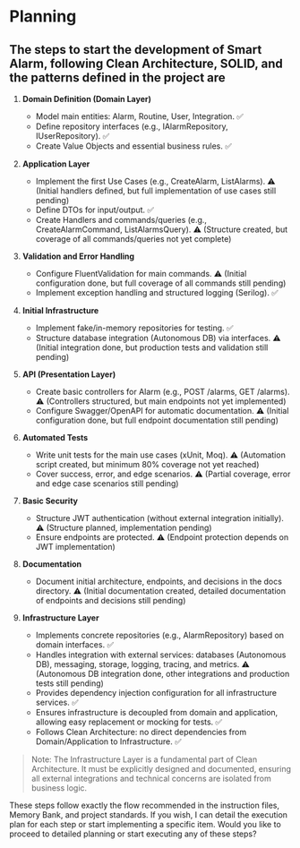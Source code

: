 # Planning

## The steps to start the development of Smart Alarm, following Clean Architecture, SOLID, and the patterns defined in the project are

1. **Domain Definition (Domain Layer)**
   - Model main entities: Alarm, Routine, User, Integration. ✅
   - Define repository interfaces (e.g., IAlarmRepository, IUserRepository). ✅
   - Create Value Objects and essential business rules. ✅

2. **Application Layer**
   - Implement the first Use Cases (e.g., CreateAlarm, ListAlarms). ⚠️ (Initial handlers defined, but full implementation of use cases still pending)
   - Define DTOs for input/output. ✅
   - Create Handlers and commands/queries (e.g., CreateAlarmCommand, ListAlarmsQuery). ⚠️ (Structure created, but coverage of all commands/queries not yet complete)

3. **Validation and Error Handling**
   - Configure FluentValidation for main commands. ⚠️ (Initial configuration done, but full coverage of all commands still pending)
   - Implement exception handling and structured logging (Serilog). ✅

4. **Initial Infrastructure**
   - Implement fake/in-memory repositories for testing. ✅
   - Structure database integration (Autonomous DB) via interfaces. ⚠️ (Initial integration done, but production tests and validation still pending)

5. **API (Presentation Layer)**
   - Create basic controllers for Alarm (e.g., POST /alarms, GET /alarms). ⚠️ (Controllers structured, but main endpoints not yet implemented)
   - Configure Swagger/OpenAPI for automatic documentation. ⚠️ (Initial configuration done, but full endpoint documentation still pending)

6. **Automated Tests**
   - Write unit tests for the main use cases (xUnit, Moq). ⚠️ (Automation script created, but minimum 80% coverage not yet reached)
   - Cover success, error, and edge scenarios. ⚠️ (Partial coverage, error and edge case scenarios still pending)

7. **Basic Security**
   - Structure JWT authentication (without external integration initially). ⚠️ (Structure planned, implementation pending)
   - Ensure endpoints are protected. ⚠️ (Endpoint protection depends on JWT implementation)

8. **Documentation**
   - Document initial architecture, endpoints, and decisions in the docs directory. ⚠️ (Initial documentation created, detailed documentation of endpoints and decisions still pending)

9. **Infrastructure Layer**
   - Implements concrete repositories (e.g., AlarmRepository) based on domain interfaces. ✅
   - Handles integration with external services: databases (Autonomous DB), messaging, storage, logging, tracing, and metrics. ⚠️ (Autonomous DB integration done, other integrations and production tests still pending)
   - Provides dependency injection configuration for all infrastructure services. ✅
   - Ensures infrastructure is decoupled from domain and application, allowing easy replacement or mocking for tests. ✅
   - Follows Clean Architecture: no direct dependencies from Domain/Application to Infrastructure. ✅

> Note: The Infrastructure Layer is a fundamental part of Clean Architecture. It must be explicitly designed and documented, ensuring all external integrations and technical concerns are isolated from business logic.

These steps follow exactly the flow recommended in the instruction files, Memory Bank, and project standards. If you wish, I can detail the execution plan for each step or start implementing a specific item. Would you like to proceed to detailed planning or start executing any of these steps?
